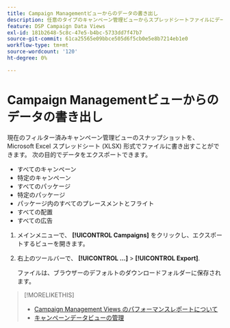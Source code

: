 ```yaml
---
title: Campaign Managementビューからのデータの書き出し
description: 任意のタイプのキャンペーン管理ビューからスプレッドシートファイルにデータをエクスポートする方法を説明します。
feature: DSP Campaign Data Views
exl-id: 181b2648-5c8c-47e5-b4bc-5733dd7f47b7
source-git-commit: 61ca25565e09bbce505d6f5cb0e5e8b7214eb1e0
workflow-type: tm+mt
source-wordcount: '120'
ht-degree: 0%

---
```


# Campaign Managementビューからのデータの書き出し

現在のフィルター済みキャンペーン管理ビューのスナップショットを、Microsoft Excel スプレッドシート (XLSX) 形式でファイルに書き出すことができます。 次の目的でデータをエクスポートできます。

* すべてのキャンペーン
* 特定のキャンペーン
* すべてのパッケージ
* 特定のパッケージ
* パッケージ内のすべてのプレースメントとフライト
* すべての配置
* すべての広告

1. メインメニューで、 **[!UICONTROL Campaigns]** をクリックし、エクスポートするビューを開きます。

1. 右上のツールバーで、  **[!UICONTROL ...]** > **[!UICONTROL Export]**.

   ファイルは、ブラウザーのデフォルトのダウンロードフォルダーに保存されます。

>[!MORELIKETHIS]
>
>* [Campaign Management Views のパフォーマンスレポートについて](campaign-reports-about.md)
>* [キャンペーンデータビューの管理](/help/dsp/campaign-management/reports/campaign-data-views-manage.md)
